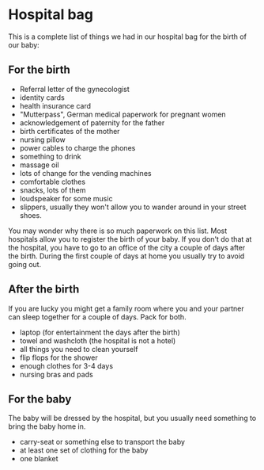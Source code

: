 # Hospital bag

This is a complete list of things we had in our hospital
bag for the birth of our baby:

## For the birth

* Referral letter of the gynecologist
* identity cards
* health insurance card
* "Mutterpass", German medical paperwork for pregnant women
* acknowledgement of paternity for the father
* birth certificates of the mother
* nursing pillow
* power cables to charge the phones
* something to drink
* massage oil
* lots of change for the vending machines
* comfortable clothes
* snacks, lots of them
* loudspeaker for some music
* slippers, usually they won't allow you to wander around in your
  street shoes.

You may wonder why there is so much paperwork on this list. Most
hospitals allow you to register the birth of your baby. If you
don't do that at the hospital, you have to go to an office of the
city a couple of days after the birth. During the first couple of
days at home you usually try to avoid going out.

## After the birth

If you are lucky you might get a family room where you and your
partner can sleep together for a couple of days. Pack for both.

* laptop (for entertainment the days after the birth)
* towel and washcloth (the hospital is not a hotel)
* all things you need to clean yourself
* flip flops for the shower
* enough clothes for 3-4 days
* nursing bras and pads

## For the baby

The baby will be dressed by the hospital, but you usually need something
to bring the baby home in.

* carry-seat or something else to transport the baby
* at least one set of clothing for the baby
* one blanket

